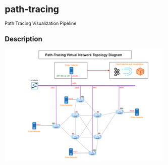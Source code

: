 # path-tracing
Path Tracing Visualization Pipeline

## Description
![Alt text](images/draft_final_pipeline.png?raw=true "Title")